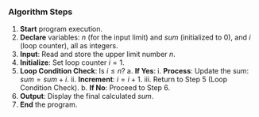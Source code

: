 
### Algorithm Steps

1.  **Start** program execution.
2.  **Declare** variables: $n$ (for the input limit) and $sum$ (initialized to 0), and $i$ (loop counter), all as integers.
3.  **Input**: Read and store the upper limit number $n$.
4.  **Initialize**: Set loop counter $i = 1$.
5.  **Loop Condition Check**: Is $i \le n$?
    a.  **If Yes**:
        i.  **Process**: Update the sum: $sum = sum + i$.
        ii. **Increment**: $i = i + 1$.
        iii. Return to Step 5 (Loop Condition Check).
    b.  **If No**: Proceed to Step 6.
6.  **Output**: Display the final calculated $sum$.
7.  **End** the program.
